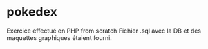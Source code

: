 # pokedex
Exercice effectué en PHP from scratch 
Fichier .sql avec la DB et des maquettes graphiques étaient fourni.
